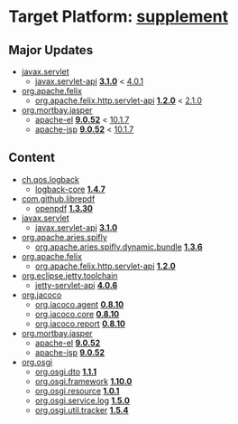 # Target Platform: [supplement](file:///D:/Users/merks/oomph-incubator-1.0/git/org.eclipse.oomph.incubator/maven/tp/other/MavenSupplement.target)

## Major Updates
 - [javax.servlet](https://repo1.maven.org/maven2/javax/servlet/)
    - [javax.servlet-api](https://repo1.maven.org/maven2/javax/servlet/javax.servlet-api/) **[3.1.0](https://repo1.maven.org/maven2/javax/servlet/javax.servlet-api/3.1.0)** < [4.0.1](https://repo1.maven.org/maven2/javax/servlet/javax.servlet-api/4.0.1/)
 - [org.apache.felix](https://repo1.maven.org/maven2/org/apache/felix/)
    - [org.apache.felix.http.servlet-api](https://repo1.maven.org/maven2/org/apache/felix/org.apache.felix.http.servlet-api/) **[1.2.0](https://repo1.maven.org/maven2/org/apache/felix/org.apache.felix.http.servlet-api/1.2.0)** < [2.1.0](https://repo1.maven.org/maven2/org/apache/felix/org.apache.felix.http.servlet-api/2.1.0/)
 - [org.mortbay.jasper](https://repo1.maven.org/maven2/org/mortbay/jasper/)
    - [apache-el](https://repo1.maven.org/maven2/org/mortbay/jasper/apache-el/) **[9.0.52](https://repo1.maven.org/maven2/org/mortbay/jasper/apache-el/9.0.52)** < [10.1.7](https://repo1.maven.org/maven2/org/mortbay/jasper/apache-el/10.1.7/)
    - [apache-jsp](https://repo1.maven.org/maven2/org/mortbay/jasper/apache-jsp/) **[9.0.52](https://repo1.maven.org/maven2/org/mortbay/jasper/apache-jsp/9.0.52)** < [10.1.7](https://repo1.maven.org/maven2/org/mortbay/jasper/apache-jsp/10.1.7/)

## Content
 - [ch.qos.logback](https://repo1.maven.org/maven2/ch/qos/logback/)
    - [logback-core](https://repo1.maven.org/maven2/ch/qos/logback/logback-core/) **[1.4.7](https://repo1.maven.org/maven2/ch/qos/logback/logback-core/1.4.7)**
 - [com.github.librepdf](https://repo1.maven.org/maven2/com/github/librepdf/)
    - [openpdf](https://repo1.maven.org/maven2/com/github/librepdf/openpdf/) **[1.3.30](https://repo1.maven.org/maven2/com/github/librepdf/openpdf/1.3.30)**
 - [javax.servlet](https://repo1.maven.org/maven2/javax/servlet/)
    - [javax.servlet-api](https://repo1.maven.org/maven2/javax/servlet/javax.servlet-api/) **[3.1.0](https://repo1.maven.org/maven2/javax/servlet/javax.servlet-api/3.1.0)**
 - [org.apache.aries.spifly](https://repo1.maven.org/maven2/org/apache/aries/spifly/)
    - [org.apache.aries.spifly.dynamic.bundle](https://repo1.maven.org/maven2/org/apache/aries/spifly/org.apache.aries.spifly.dynamic.bundle/) **[1.3.6](https://repo1.maven.org/maven2/org/apache/aries/spifly/org.apache.aries.spifly.dynamic.bundle/1.3.6)**
 - [org.apache.felix](https://repo1.maven.org/maven2/org/apache/felix/)
    - [org.apache.felix.http.servlet-api](https://repo1.maven.org/maven2/org/apache/felix/org.apache.felix.http.servlet-api/) **[1.2.0](https://repo1.maven.org/maven2/org/apache/felix/org.apache.felix.http.servlet-api/1.2.0)**
 - [org.eclipse.jetty.toolchain](https://repo1.maven.org/maven2/org/eclipse/jetty/toolchain/)
    - [jetty-servlet-api](https://repo1.maven.org/maven2/org/eclipse/jetty/toolchain/jetty-servlet-api/) **[4.0.6](https://repo1.maven.org/maven2/org/eclipse/jetty/toolchain/jetty-servlet-api/4.0.6)**
 - [org.jacoco](https://repo1.maven.org/maven2/org/jacoco/)
    - [org.jacoco.agent](https://repo1.maven.org/maven2/org/jacoco/org.jacoco.agent/) **[0.8.10](https://repo1.maven.org/maven2/org/jacoco/org.jacoco.agent/0.8.10)**
    - [org.jacoco.core](https://repo1.maven.org/maven2/org/jacoco/org.jacoco.core/) **[0.8.10](https://repo1.maven.org/maven2/org/jacoco/org.jacoco.core/0.8.10)**
    - [org.jacoco.report](https://repo1.maven.org/maven2/org/jacoco/org.jacoco.report/) **[0.8.10](https://repo1.maven.org/maven2/org/jacoco/org.jacoco.report/0.8.10)**
 - [org.mortbay.jasper](https://repo1.maven.org/maven2/org/mortbay/jasper/)
    - [apache-el](https://repo1.maven.org/maven2/org/mortbay/jasper/apache-el/) **[9.0.52](https://repo1.maven.org/maven2/org/mortbay/jasper/apache-el/9.0.52)**
    - [apache-jsp](https://repo1.maven.org/maven2/org/mortbay/jasper/apache-jsp/) **[9.0.52](https://repo1.maven.org/maven2/org/mortbay/jasper/apache-jsp/9.0.52)**
 - [org.osgi](https://repo1.maven.org/maven2/org/osgi/)
    - [org.osgi.dto](https://repo1.maven.org/maven2/org/osgi/org.osgi.dto/) **[1.1.1](https://repo1.maven.org/maven2/org/osgi/org.osgi.dto/1.1.1)**
    - [org.osgi.framework](https://repo1.maven.org/maven2/org/osgi/org.osgi.framework/) **[1.10.0](https://repo1.maven.org/maven2/org/osgi/org.osgi.framework/1.10.0)**
    - [org.osgi.resource](https://repo1.maven.org/maven2/org/osgi/org.osgi.resource/) **[1.0.1](https://repo1.maven.org/maven2/org/osgi/org.osgi.resource/1.0.1)**
    - [org.osgi.service.log](https://repo1.maven.org/maven2/org/osgi/org.osgi.service.log/) **[1.5.0](https://repo1.maven.org/maven2/org/osgi/org.osgi.service.log/1.5.0)**
    - [org.osgi.util.tracker](https://repo1.maven.org/maven2/org/osgi/org.osgi.util.tracker/) **[1.5.4](https://repo1.maven.org/maven2/org/osgi/org.osgi.util.tracker/1.5.4)**
